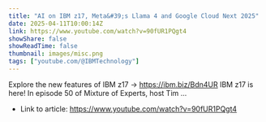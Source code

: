 ```yaml
---
title: "AI on IBM z17, Meta&#39;s Llama 4 and Google Cloud Next 2025"
date: 2025-04-11T10:00:14Z
link: https://www.youtube.com/watch?v=90fUR1PQgt4
showShare: false
showReadTime: false
thumbnail: images/misc.png
tags: ["youtube.com/@IBMTechnology"]
---
```

Explore the new features of IBM z17 → https://ibm.biz/Bdn4UR IBM z17 is here! In episode 50 of Mixture of Experts, host Tim ...

- Link to article: https://www.youtube.com/watch?v=90fUR1PQgt4